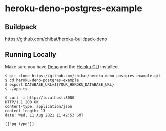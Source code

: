 
# heroku-deno-postgres-example

## Buildpack

https://github.com/chibat/heroku-buildpack-deno

## Running Locally
Make sure you have [Deno](https://deno.land/) and the [Heroku CLI](https://cli.heroku.com/) installed.
```
$ git clone https://github.com/chibat/heroku-deno-postgres-example.git
$ cd heroku-deno-postgres-example
$ export DATABASE_URL=${YOUR_HEROKU_DATABASE_URL}
$ ./app.ts
```

```
$ curl -i http://localhost:8080
HTTP/1.1 200 OK
content-type: application/json
content-length: 13
date: Wed, 11 Aug 2021 11:42:53 GMT

[["pg_type"]]
```

<!--
## Deploying to Heroku
```
$ heroku create --buildpack https://github.com/chibat/heroku-buildpack-deno.git
$ git push heroku master
$ heroku open
```
-->



